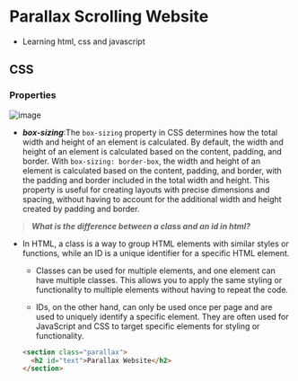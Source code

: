 # Parallax Scrolling Website

- Learning html, css and javascript

## CSS

### Properties

![image](https://user-images.githubusercontent.com/79492525/229615159-99169dc6-1598-4b3f-b50b-6f161468586f.png)


- **_box-sizing_**:The `box-sizing` property in CSS determines how the total width and height of an element is calculated. By default, the width and height of an element is calculated based on the content, padding, and border. With `box-sizing: border-box`, the width and height of an element is calculated based on the content, padding, and border, with the padding and border included in the total width and height. This property is useful for creating layouts with precise dimensions and spacing, without having to account for the additional width and height created by padding and border.

> **_What is the difference between a class and an id in html?_**

- In HTML, a class is a way to group HTML elements with similar styles or functions, while an ID is a unique identifier for a specific HTML element.

  - Classes can be used for multiple elements, and one element can have multiple classes. This allows you to apply the same styling or functionality to multiple elements without having to repeat the code.

  - IDs, on the other hand, can only be used once per page and are used to uniquely identify a specific element. They are often used for JavaScript and CSS to target specific elements for styling or functionality.

  ```html
  <section class="parallax">
    <h2 id="text">Parallax Website</h2>
  </section>
  ```
